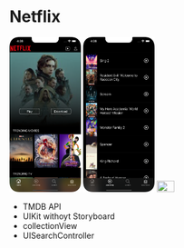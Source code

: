 # Netflix



<p float="left">
 <img src="https://github.com/knives99/Netflix/blob/main/pic01.png" width="25%" height="25%"  />   
  <img src="https://github.com/knives99/Netflix/blob/main/pic02.png" width="25%" height="25%"  />   
  <img src="https://github.com/knives99/Netflix/blob/main/pic03.png" width="25%" height="25%"  />   

</p>



* TMDB API
* UIKit withoyt Storyboard
* collectionView
* UISearchController


